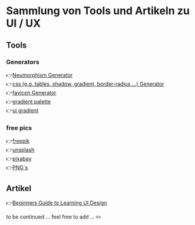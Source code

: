 # Sammlung von Tools und Artikeln zu UI / UX

## Tools

### Generators

:point_right:[Neumorphism Generator](https://neumorphism.io/#c2c2c2)\
:point_right:[css (e.g. tables, shadow, gradient, border-radius ...) Generator](https://html-css-js.com/css/generator/box-shadow/)\
:point_right:[favicon Generator](https://favicon.io/)\
:point_right:[gradient palette](https://aeroxer.net/color/multi-gradient-palette)\
:point_right:[ui gradient](https://uigradients.com/#Dull)



### free pics
:point_right:[freepik](https://www.freepik.com/)\
:point_right:[unsplash](https://unsplash.com/)\
:point_right:[pixabay](https://pixabay.com/de/)\
:point_right:[PNG´s](https://www.pngarts.com/)




## Artikel

:point_right:[Beginners Guide to Learning UI Design](https://www.mockplus.com/blog/post/learn-ui-design)



to be continued ...
feel free to add ...  :pencil2:
